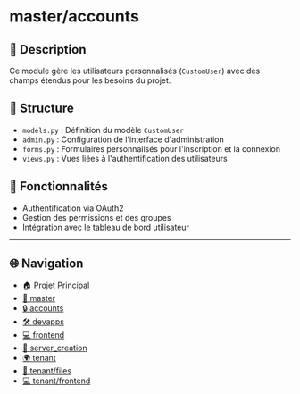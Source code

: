 # master/accounts

## 📝 Description

Ce module gère les utilisateurs personnalisés (`CustomUser`) avec des champs étendus pour les besoins du projet.

## 📁 Structure

- `models.py` : Définition du modèle `CustomUser`
- `admin.py` : Configuration de l'interface d'administration
- `forms.py` : Formulaires personnalisés pour l'inscription et la connexion
- `views.py` : Vues liées à l'authentification des utilisateurs

## 🔐 Fonctionnalités

- Authentification via OAuth2
- Gestion des permissions et des groupes
- Intégration avec le tableau de bord utilisateur

---
## 🌐 Navigation

- [🏠 Projet Principal](./)
- [📁 master](master/)
- [🔒 accounts](master/accounts/)
- [🛠️ devapps](master/devapps/)
- [💻 frontend](master/frontend/)
- [🚀 server_creation](master/server_creation/)
- [🌍 tenant](tenant/)
- [📁 tenant/files](tenant/files/)
- [💻 tenant/frontend](tenant/frontend/)
